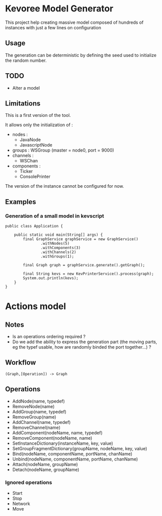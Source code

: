# Kevoree Model Generator
This project help creating massive model composed of hundreds of instances with just a few lines on configuration

## Usage
The generation can be deterministic by defining the seed used to initialize the random number.

## TODO

  * Alter a model

## Limitations
This is a first version of the tool.

It allows only the initialization of :
 * nodes :
   * JavaNode
   * JavascriptNode
 * groups : WSGroup (master = node0, port = 9000)
 * channels :
   * WSChan
 * components :
   * Ticker
   * ConsolePrinter


The version of the instance cannot be configured for now.

## Examples
### Generation of a small model in kevscript

	public class Application {
	
	    public static void main(String[] args) {
	        final GraphService graphService = new GraphService()
	                .withNodes(5)
	                .withComponents(3)
	                .withChannels(2)
	                .withGroups(1);
	
	        final Graph graph = graphService.generate().getGraph();
	
	        final String kevs = new KevPrinterService().process(graph);
	        System.out.println(kevs);
	    }
	}


# Actions model
## Notes
  * Is an operations ordering required ?
  * Do we add the ability to express the generation part (the moving parts, eg the typef usable, how are randomly binded the port together...) ?
  
## Workflow
	(Graph,[Operation]) -> Graph

## Operations
  * AddNode(name, typedef)
  * RemoveNode(name)
  * AddGroup(name, typedef)
  * RemoveGroup(name)
  * AddChannel(name, typedef)
  * RemoveChannel(name)
  * AddComponent(nodeName, name, typedef)
  * RemoveComponent(nodeName, name)
  * SetInstanceDictionary(instanceName, key, value)
  * SetGroupFragmentDictionary(groupName, nodeName, key, value)
  * Bind(nodeName, componentName, portName, chanName)
  * Unbind(nodeName, componentName, portName, chanName)
  * Attach(nodeName, groupName)
  * Detach(nodeName, groupName)
  
  
### Ignored operations
  * Start
  * Stop
  * Network
  * Move